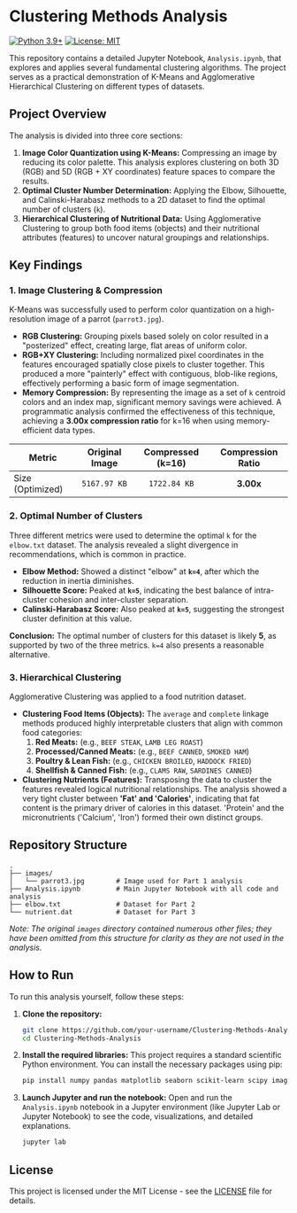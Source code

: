 # Clustering Methods Analysis

[![Python 3.9+](https://img.shields.io/badge/python-3.9+-blue.svg)](https://www.python.org/downloads/release/python-390/)
[![License: MIT](https://img.shields.io/badge/License-MIT-yellow.svg)](https://opensource.org/licenses/MIT)

This repository contains a detailed Jupyter Notebook, `Analysis.ipynb`, that explores and applies several fundamental clustering algorithms. The project serves as a practical demonstration of K-Means and Agglomerative Hierarchical Clustering on different types of datasets.

## Project Overview

The analysis is divided into three core sections:

1.  **Image Color Quantization using K-Means:** Compressing an image by reducing its color palette. This analysis explores clustering on both 3D (RGB) and 5D (RGB + XY coordinates) feature spaces to compare the results.
2.  **Optimal Cluster Number Determination:** Applying the Elbow, Silhouette, and Calinski-Harabasz methods to a 2D dataset to find the optimal number of clusters (`k`).
3.  **Hierarchical Clustering of Nutritional Data:** Using Agglomerative Clustering to group both food items (objects) and their nutritional attributes (features) to uncover natural groupings and relationships.

## Key Findings

### 1. Image Clustering & Compression

K-Means was successfully used to perform color quantization on a high-resolution image of a parrot (`parrot3.jpg`).

*   **RGB Clustering:** Grouping pixels based solely on color resulted in a "posterized" effect, creating large, flat areas of uniform color.
*   **RGB+XY Clustering:** Including normalized pixel coordinates in the features encouraged spatially close pixels to cluster together. This produced a more "painterly" effect with contiguous, blob-like regions, effectively performing a basic form of image segmentation.
*   **Memory Compression:** By representing the image as a set of `k` centroid colors and an index map, significant memory savings were achieved. A programmatic analysis confirmed the effectiveness of this technique, achieving a **3.00x compression ratio** for k=16 when using memory-efficient data types.

| Metric                        | Original Image | Compressed (k=16) | Compression Ratio |
| ----------------------------- | :------------: | :---------------: | :---------------: |
| Size (Optimized)              |  `5167.97 KB`  |   `1722.84 KB`    |     **3.00x**     |

### 2. Optimal Number of Clusters

Three different metrics were used to determine the optimal `k` for the `elbow.txt` dataset. The analysis revealed a slight divergence in recommendations, which is common in practice.

*   **Elbow Method:** Showed a distinct "elbow" at **`k=4`**, after which the reduction in inertia diminishes.
*   **Silhouette Score:** Peaked at **`k=5`**, indicating the best balance of intra-cluster cohesion and inter-cluster separation.
*   **Calinski-Harabasz Score:** Also peaked at **`k=5`**, suggesting the strongest cluster definition at this value.

**Conclusion:** The optimal number of clusters for this dataset is likely **5**, as supported by two of the three metrics. `k=4` also presents a reasonable alternative.

### 3. Hierarchical Clustering

Agglomerative Clustering was applied to a food nutrition dataset.

*   **Clustering Food Items (Objects):** The `average` and `complete` linkage methods produced highly interpretable clusters that align with common food categories:
    1.  **Red Meats:** (e.g., `BEEF STEAK`, `LAMB LEG ROAST`)
    2.  **Processed/Canned Meats:** (e.g., `BEEF CANNED`, `SMOKED HAM`)
    3.  **Poultry & Lean Fish:** (e.g., `CHICKEN BROILED`, `HADDOCK FRIED`)
    4.  **Shellfish & Canned Fish:** (e.g., `CLAMS RAW`, `SARDINES CANNED`)
*   **Clustering Nutrients (Features):** Transposing the data to cluster the features revealed logical nutritional relationships. The analysis showed a very tight cluster between **'Fat' and 'Calories'**, indicating that fat content is the primary driver of calories in this dataset. 'Protein' and the micronutrients ('Calcium', 'Iron') formed their own distinct groups.

## Repository Structure

```
.
├── images/
│   └── parrot3.jpg        # Image used for Part 1 analysis
├── Analysis.ipynb         # Main Jupyter Notebook with all code and analysis
├── elbow.txt              # Dataset for Part 2
└── nutrient.dat           # Dataset for Part 3
```
*Note: The original `images` directory contained numerous other files; they have been omitted from this structure for clarity as they are not used in the analysis.*

## How to Run

To run this analysis yourself, follow these steps:

1.  **Clone the repository:**
    ```bash
    git clone https://github.com/your-username/Clustering-Methods-Analysis.git
    cd Clustering-Methods-Analysis
    ```

2.  **Install the required libraries:**
    This project requires a standard scientific Python environment. You can install the necessary packages using pip:
    ```bash
    pip install numpy pandas matplotlib seaborn scikit-learn scipy imageio jupyter
    ```

3.  **Launch Jupyter and run the notebook:**
    Open and run the `Analysis.ipynb` notebook in a Jupyter environment (like Jupyter Lab or Jupyter Notebook) to see the code, visualizations, and detailed explanations.
    ```bash
    jupyter lab
    ```

## License

This project is licensed under the MIT License - see the [LICENSE](LICENSE) file for details.
